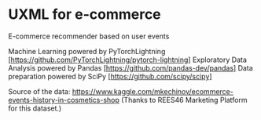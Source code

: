 # UXML for e-commerce
E-commerce recommender based on user events

Machine Learning powered by PyTorchLightning [https://github.com/PyTorchLightning/pytorch-lightning]
Exploratory Data Analysis powered by Pandas [https://github.com/pandas-dev/pandas]
Data preparation powered by SciPy [https://github.com/scipy/scipy]

Source of the data: https://www.kaggle.com/mkechinov/ecommerce-events-history-in-cosmetics-shop
(Thanks to REES46 Marketing Platform for this dataset.)
